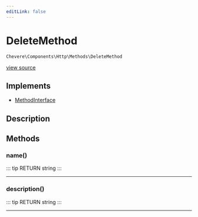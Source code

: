 ```yaml
---
editLink: false
---
```


# DeleteMethod

`Chevere\Components\Http\Methods\DeleteMethod`

[view source](https://github.com/chevere/chevere/blob/master/Http/Methods/DeleteMethod.php)

## Implements

- [MethodInterface](../../../Interfaces/Http/MethodInterface.md)

## Description



## Methods

### name()

::: tip RETURN
string
:::

---

### description()

::: tip RETURN
string
:::

---
